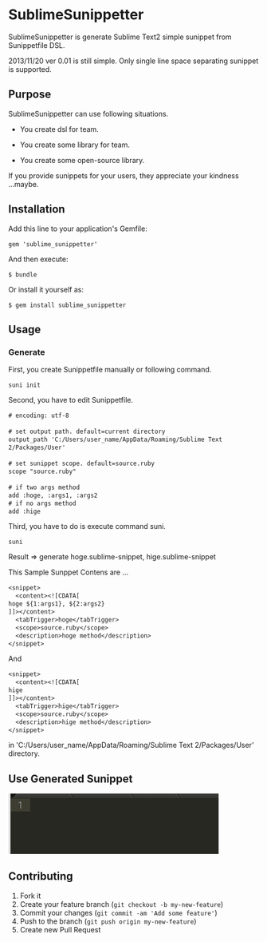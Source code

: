 # SublimeSunippetter

SublimeSunippetter is generate Sublime Text2 simple sunippet from Sunippetfile DSL.

2013/11/20 ver 0.01 is still simple. Only single line space separating sunippet is supported.

## Purpose

SublimeSunippetter can use following situations.

* You create dsl for team.

* You create some library for team.

* You create some open-source library.

If you provide sunippets for your users, they appreciate your kindness ...maybe.

## Installation

Add this line to your application's Gemfile:

    gem 'sublime_sunippetter'

And then execute:

    $ bundle

Or install it yourself as:

    $ gem install sublime_sunippetter

## Usage
### Generate
First, you create Sunippetfile manually or following command.

    suni init

Second, you have to edit Sunippetfile. 

    # encoding: utf-8

    # set output path. default=current directory
    output_path 'C:/Users/user_name/AppData/Roaming/Sublime Text 2/Packages/User'

    # set sunippet scope. default=source.ruby
    scope "source.ruby"

    # if two args method
    add :hoge, :args1, :args2
    # if no args method
    add :hige

Third, you have to do is execute command suni.

    suni

Result => generate hoge.sublime-snippet, hige.sublime-snippet

This Sample Sunppet Contens are ...

    <snippet>
      <content><![CDATA[
    hoge ${1:args1}, ${2:args2}
    ]]></content>
      <tabTrigger>hoge</tabTrigger>
      <scope>source.ruby</scope>
      <description>hoge method</description>
    </snippet>

And

    <snippet>
      <content><![CDATA[
    hige
    ]]></content>
      <tabTrigger>hige</tabTrigger>
      <scope>source.ruby</scope>
      <description>hige method</description>
    </snippet>

in 'C:/Users/user_name/AppData/Roaming/Sublime Text 2/Packages/User' directory.

## Use Generated Sunippet

<img src="./doc_image/sublime_sunippetter.gif" />

## Contributing

1. Fork it
2. Create your feature branch (`git checkout -b my-new-feature`)
3. Commit your changes (`git commit -am 'Add some feature'`)
4. Push to the branch (`git push origin my-new-feature`)
5. Create new Pull Request
